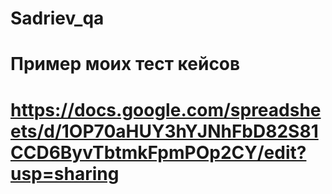 # Sadriev_qa
# Пример моих тест кейсов
# https://docs.google.com/spreadsheets/d/1OP70aHUY3hYJNhFbD82S81CCD6ByvTbtmkFpmPOp2CY/edit?usp=sharing